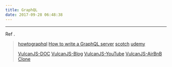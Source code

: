 ```yaml
---
title: GraphQL
date: 2017-09-28 06:48:38
---
```


---
Ref . 
>[howtographql](https://www.howtographql.com/)
>[How to write a GraphQL server](https://www.youtube.com/watch?v=Tpf9kVE2AY8&list=RDTpf9kVE2AY8&t=90)
>[scotch](https://scotch.io/search?q=GraphQL)
>[udemy](https://www.udemy.com/graphql-with-react-course/learn/v4/content)
>
>[VulcanJS-DOC](http://docs.vulcanjs.org/example-movies.html)
>[VulcanJS-Blog](http://spectrumdig.blogspot.kr/search?q=vulcan)
>[VulcanJS-YouTube](https://www.youtube.com/channel/UCGIvQQ6zw7ov2cHgD70HFlA/playlists)
>[VulcanJS-AirBnB Clone](https://www.youtube.com/watch?v=Nl0Fi40Ghh4&list=PLBoa_Q6hVeSx1oP5sFYG63rPs1eDtyNOy)


